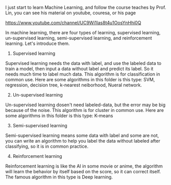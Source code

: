 I just start to learn Machine Learning, and follow the course teaches by Prof. Lin, 
you can see his material on youtube, couresa, or his page

https://www.youtube.com/channel/UC9Wi1Ias8t4u1OosYnHhi0Q

In machine learning, there are four types of learning, supervised learning, un-supervised learning, semi-supervised learning, and reinforcement learning. Let's introduce them.

1. Supervised learning

Supervised learning needs the data with label, and use the labeled data to train a model, then input a data without label and predict its label. So it needs much time to label much data. This algorithm is for classification in common use.
Here are some algorithms in this folder is this type: SVM, regression, decision tree, k-nearest neiborhood, Nueral network.

2. Un-supervised learning

Un-supervised learning dosen't need labeled-data, but the error may be big because of the noise. This algorithm is for cluster in common use.
Here are some algorithms in this folder is this type: K-means

3. Semi-supervised learning

Semi-supervised learning means some data with label and some are not, you can write an algorithm to help you label the data without labeled after classifying, so it is in common practice.

4. Reinforcement learning

Reinforcement learning is like the AI in some movie or anime, the algorithm will learn the behavior by itself based on the score, so it can correct itself. The famous algorithm in this type is Deep learning.

